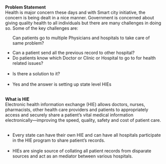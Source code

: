 <b>Problem Statement</b><br>Health is major concern these days and with Smart city initiative, the concern is being dealt in a nice manner. Government is concerned about giving quality health to all individuals but there are many challenges in doing so. Some of the key challenges are:
<br><ul>Can patients go to multiple Physicians and hospitals to take care of same problem?</li><br>
<li>Can a patient send all the previous record to other hospital?</li>
<li>Do patients know which Doctor or Clinic or Hospital to go to for health related issues?</li><br>
<li>Is there a solution to it?</li><br>
<li>Yes and the answer is setting up state level HIEs</li><br>
</ul>
<b>What is HIE</b><br>
Electronic health information exchange (HIE) allows doctors, nurses, pharmacists, other health care providers and patients to appropriately access and securely share a patient’s vital medical information electronically—improving the speed, quality, safety and cost of patient care.
<ul><br>
<li>Every state can have their own HIE and can have all hospitals participate in the HIE program to share patient’s records.</li>
<br>
<li>HIEs are single source of collating all patient records from disparate sources and act as an mediator between various hospitals.</li>
</ul>

